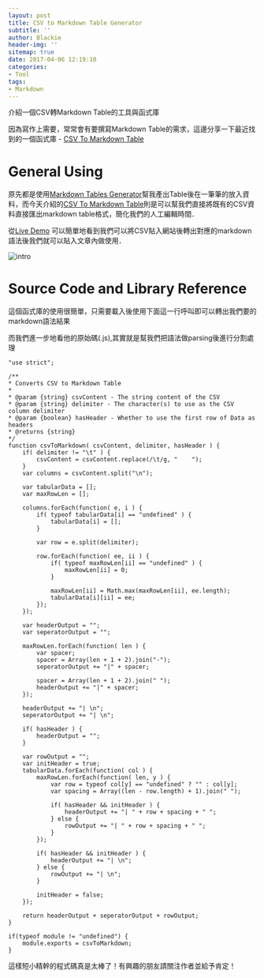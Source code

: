 ```yaml
---
layout: post
title: CSV to Markdown Table Generator
subtitle: ''
author: Blackie
header-img: ''
sitemap: true
date: 2017-04-06 12:19:10
categories:
- Tool
tags:
- Markdown
---
```


介紹一個CSV轉Markdown Table的工具與函式庫

<!-- More -->

因為寫作上需要，常常會有要撰寫Markdown Table的需求，這邊分享一下最近找到的一個函式庫 - [CSV To Markdown Table](https://github.com/donatj/CsvToMarkdownTable)

# General Using #

原先都是使用[Markdown Tables Generator](http://www.tablesgenerator.com/markdown_tables)幫我產出Table後在一筆筆的放入資料，而今天介紹的[CSV To Markdown Table](https://github.com/donatj/CsvToMarkdownTable)則是可以幫我們直接將既有的CSV資料直接匯出markdown table格式，簡化我們的人工編輯時間．

從[Live Demo](https://donatstudios.com/CsvToMarkdownTable) 可以簡單地看到我們可以將CSV貼入網站後轉出對應的markdown語法後我們就可以貼入文章內做使用．

![intro](intro.png)

# Source Code and Library Reference #

這個函式庫的使用很簡單，只需要載入後使用下面這一行呼叫即可以轉出我們要的markdown語法結果

而我們進一步地看他的原始碼(.js),其實就是幫我們把語法做parsing後進行分割處理

    "use strict";

    /**
    * Converts CSV to Markdown Table
    *
    * @param {string} csvContent - The string content of the CSV
    * @param {string} delimiter - The character(s) to use as the CSV column delimiter
    * @param {boolean} hasHeader - Whether to use the first row of Data as headers
    * @returns {string}
    */
    function csvToMarkdown( csvContent, delimiter, hasHeader ) {
        if( delimiter != "\t" ) {
            csvContent = csvContent.replace(/\t/g, "    ");
        }
        var columns = csvContent.split("\n");

        var tabularData = [];
        var maxRowLen = [];

        columns.forEach(function( e, i ) {
            if( typeof tabularData[i] == "undefined" ) {
                tabularData[i] = [];
            }

            var row = e.split(delimiter);

            row.forEach(function( ee, ii ) {
                if( typeof maxRowLen[ii] == "undefined" ) {
                    maxRowLen[ii] = 0;
                }

                maxRowLen[ii] = Math.max(maxRowLen[ii], ee.length);
                tabularData[i][ii] = ee;
            });
        });

        var headerOutput = "";
        var seperatorOutput = "";

        maxRowLen.forEach(function( len ) {
            var spacer;
            spacer = Array(len + 1 + 2).join("-");
            seperatorOutput += "|" + spacer;

            spacer = Array(len + 1 + 2).join(" ");
            headerOutput += "|" + spacer;
        });

        headerOutput += "| \n";
        seperatorOutput += "| \n";

        if( hasHeader ) {
            headerOutput = "";
        }

        var rowOutput = "";
        var initHeader = true;
        tabularData.forEach(function( col ) {
            maxRowLen.forEach(function( len, y ) {
                var row = typeof col[y] == "undefined" ? "" : col[y];
                var spacing = Array((len - row.length) + 1).join(" ");

                if( hasHeader && initHeader ) {
                    headerOutput += "| " + row + spacing + " ";
                } else {
                    rowOutput += "| " + row + spacing + " ";
                }
            });

            if( hasHeader && initHeader ) {
                headerOutput += "| \n";
            } else {
                rowOutput += "| \n";
            }

            initHeader = false;
        });

        return headerOutput + seperatorOutput + rowOutput;
    }

    if(typeof module != "undefined") {
        module.exports = csvToMarkdown;
    }

這樣短小精幹的程式碼真是太棒了！有興趣的朋友請關注作者並給予肯定！